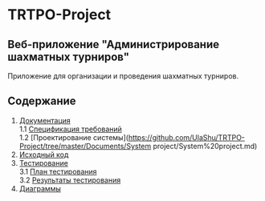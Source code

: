 # TRTPO-Project
## Веб-приложение "Администрирование шахматных турниров"
Приложение для организации и проведения шахматных турниров.

## Содержание

1. [Документация](https://github.com/UlaShu/TRTPO-Project/tree/master/Documents)  
1.1 [Спецификация требований](https://github.com/UlaShu/TRTPO-Project/tree/master/Documents/Requirements/Requirements.md)   
1.2 [Проектирование системы](https://github.com/UlaShu/TRTPO-Project/tree/master/Documents/System project/System%20project.md)   
2. [Исходный код](https://github.com/UlaShu/TRTPO-Project/tree/master/Source)
3. [Тестирование](https://github.com/UlaShu/TRTPO-Project/tree/master/Testing)  
3.1 [План тестирования](https://github.com/UlaShu/TRTPO-Project/tree/master/Testing/Test%20plan.md)       
3.2 [Результаты тестирования](https://github.com/UlaShu/TRTPO-Project/tree/master/Testing/Test%20result.md) 
4. [Диаграммы](https://github.com/UlaShu/TRTPO-Project/tree/master/Diagramms) 

